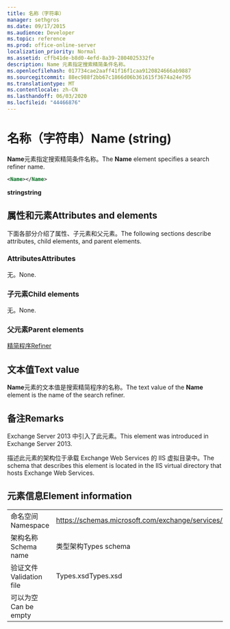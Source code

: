 ```yaml
---
title: 名称（字符串）
manager: sethgros
ms.date: 09/17/2015
ms.audience: Developer
ms.topic: reference
ms.prod: office-online-server
localization_priority: Normal
ms.assetid: cffb41de-b8d0-4efd-8a39-2804025332fe
description: Name 元素指定搜索精简条件名称。
ms.openlocfilehash: 017734cae2aaff41f16f1caa9120824666ab9887
ms.sourcegitcommit: 88ec988f2bb67c1866d06b361615f3674a24e795
ms.translationtype: MT
ms.contentlocale: zh-CN
ms.lasthandoff: 06/03/2020
ms.locfileid: "44466876"
---
```

# <a name="name-string"></a><span data-ttu-id="acc0e-103">名称（字符串）</span><span class="sxs-lookup"><span data-stu-id="acc0e-103">Name (string)</span></span>

<span data-ttu-id="acc0e-104">**Name**元素指定搜索精简条件名称。</span><span class="sxs-lookup"><span data-stu-id="acc0e-104">The **Name** element specifies a search refiner name.</span></span> 
  
```XML
<Name></Name>
```

<span data-ttu-id="acc0e-105">**string**</span><span class="sxs-lookup"><span data-stu-id="acc0e-105">**string**</span></span>

## <a name="attributes-and-elements"></a><span data-ttu-id="acc0e-106">属性和元素</span><span class="sxs-lookup"><span data-stu-id="acc0e-106">Attributes and elements</span></span>

<span data-ttu-id="acc0e-107">下面各部分介绍了属性、子元素和父元素。</span><span class="sxs-lookup"><span data-stu-id="acc0e-107">The following sections describe attributes, child elements, and parent elements.</span></span>
  
### <a name="attributes"></a><span data-ttu-id="acc0e-108">Attributes</span><span class="sxs-lookup"><span data-stu-id="acc0e-108">Attributes</span></span>

<span data-ttu-id="acc0e-109">无。</span><span class="sxs-lookup"><span data-stu-id="acc0e-109">None.</span></span>
  
### <a name="child-elements"></a><span data-ttu-id="acc0e-110">子元素</span><span class="sxs-lookup"><span data-stu-id="acc0e-110">Child elements</span></span>

<span data-ttu-id="acc0e-111">无。</span><span class="sxs-lookup"><span data-stu-id="acc0e-111">None.</span></span>
  
### <a name="parent-elements"></a><span data-ttu-id="acc0e-112">父元素</span><span class="sxs-lookup"><span data-stu-id="acc0e-112">Parent elements</span></span>

[<span data-ttu-id="acc0e-113">精简程序</span><span class="sxs-lookup"><span data-stu-id="acc0e-113">Refiner</span></span>](refiner.md)
  
## <a name="text-value"></a><span data-ttu-id="acc0e-114">文本值</span><span class="sxs-lookup"><span data-stu-id="acc0e-114">Text value</span></span>

<span data-ttu-id="acc0e-115">**Name**元素的文本值是搜索精简程序的名称。</span><span class="sxs-lookup"><span data-stu-id="acc0e-115">The text value of the **Name** element is the name of the search refiner.</span></span> 
  
## <a name="remarks"></a><span data-ttu-id="acc0e-116">备注</span><span class="sxs-lookup"><span data-stu-id="acc0e-116">Remarks</span></span>

<span data-ttu-id="acc0e-117">Exchange Server 2013 中引入了此元素。</span><span class="sxs-lookup"><span data-stu-id="acc0e-117">This element was introduced in Exchange Server 2013.</span></span>
  
<span data-ttu-id="acc0e-118">描述此元素的架构位于承载 Exchange Web Services 的 IIS 虚拟目录中。</span><span class="sxs-lookup"><span data-stu-id="acc0e-118">The schema that describes this element is located in the IIS virtual directory that hosts Exchange Web Services.</span></span>
  
## <a name="element-information"></a><span data-ttu-id="acc0e-119">元素信息</span><span class="sxs-lookup"><span data-stu-id="acc0e-119">Element information</span></span>

|||
|:-----|:-----|
|<span data-ttu-id="acc0e-120">命名空间</span><span class="sxs-lookup"><span data-stu-id="acc0e-120">Namespace</span></span>  <br/> |https://schemas.microsoft.com/exchange/services/2006/types  <br/> |
|<span data-ttu-id="acc0e-121">架构名称</span><span class="sxs-lookup"><span data-stu-id="acc0e-121">Schema name</span></span>  <br/> |<span data-ttu-id="acc0e-122">类型架构</span><span class="sxs-lookup"><span data-stu-id="acc0e-122">Types schema</span></span>  <br/> |
|<span data-ttu-id="acc0e-123">验证文件</span><span class="sxs-lookup"><span data-stu-id="acc0e-123">Validation file</span></span>  <br/> |<span data-ttu-id="acc0e-124">Types.xsd</span><span class="sxs-lookup"><span data-stu-id="acc0e-124">Types.xsd</span></span>  <br/> |
|<span data-ttu-id="acc0e-125">可以为空</span><span class="sxs-lookup"><span data-stu-id="acc0e-125">Can be empty</span></span>  <br/> ||
   

